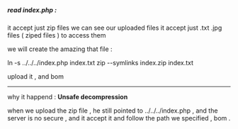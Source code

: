 ##### read index.php : 

it accept just zip files
we can see our uploaded files
it accept just .txt .jpg files ( ziped files ) to access them 

we will create the amazing that file : 

ln -s ../../../index.php index.txt
zip --symlinks index.zip index.txt


upload it , and bom 

---
why it happend :  **Unsafe decompression**

when we upload the zip file , he still pointed to ../../../index.php , and the server is no secure , and it accept it and follow the path we specified , bom .